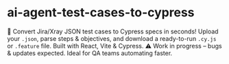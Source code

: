# ai-agent-test-cases-to-cypress
🧪 Convert Jira/Xray JSON test cases to Cypress specs in seconds! Upload your `.json`, parse steps &amp; objectives, and download a ready-to-run `.cy.js` or `.feature` file. Built with React, Vite &amp; Cypress. ⚠️ Work in progress – bugs &amp; updates expected. Ideal for QA teams automating faster.

